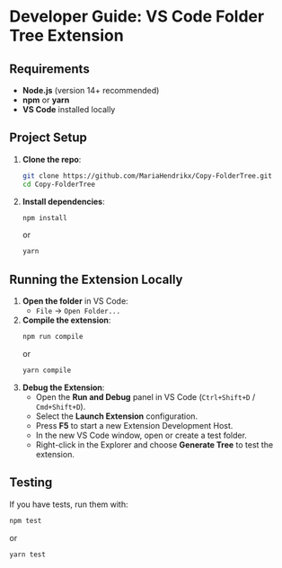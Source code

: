 # Developer Guide: VS Code Folder Tree Extension

## Requirements

- **Node.js** (version 14+ recommended)
- **npm** or **yarn**
- **VS Code** installed locally

## Project Setup

1. **Clone the repo**:
   ```bash
   git clone https://github.com/MariaHendrikx/Copy-FolderTree.git
   cd Copy-FolderTree
   ```
2. **Install dependencies**:
   ```bash
   npm install
   ```
   or
   ```bash
   yarn
   ```

## Running the Extension Locally

1. **Open the folder** in VS Code:
   - `File` → `Open Folder...`
2. **Compile the extension**:
   ```bash
   npm run compile
   ```
   or
   ```bash
   yarn compile
   ```
3. **Debug the Extension**:
   - Open the **Run and Debug** panel in VS Code (`Ctrl+Shift+D` / `Cmd+Shift+D`).
   - Select the **Launch Extension** configuration.
   - Press **F5** to start a new Extension Development Host.
   - In the new VS Code window, open or create a test folder.
   - Right-click in the Explorer and choose **Generate Tree** to test the extension.

## Testing

If you have tests, run them with:
```bash
npm test
```
or
```bash
yarn test
```